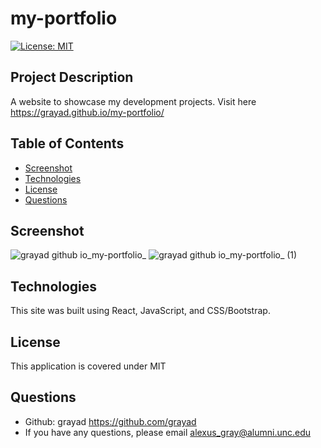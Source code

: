   # my-portfolio

  [![License: MIT](https://img.shields.io/badge/License-MIT-yellow.svg)](https://opensource.org/licenses/MIT)

  ## Project Description
  A website to showcase my development projects. Visit here https://grayad.github.io/my-portfolio/
    
  ## Table of Contents
  - [Screenshot](#screenshot)
  - [Technologies](#technologies)
  - [License](#license)
  - [Questions](#questions)

  ## Screenshot
![grayad github io_my-portfolio_](https://user-images.githubusercontent.com/102432930/196297952-99c2ee71-028f-4cec-abc7-62bb28c023bb.png)
![grayad github io_my-portfolio_ (1)](https://user-images.githubusercontent.com/102432930/196298112-49f883e9-c202-4f71-a7ad-30f2c99a6ff2.png)




  ## Technologies
  This site was built using React, JavaScript, and CSS/Bootstrap.

  ## License
  This application is covered under MIT

  ## Questions
  - Github: grayad https://github.com/grayad
  - If you have any questions, please email alexus_gray@alumni.unc.edu
  
